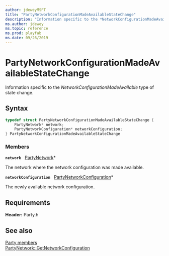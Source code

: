 ```yaml
---
author: jdeweyMSFT
title: "PartyNetworkConfigurationMadeAvailableStateChange"
description: "Information specific to the *NetworkConfigurationMadeAvailable* type of state change."
ms.author: jdewey
ms.topic: reference
ms.prod: playfab
ms.date: 09/26/2019
---
```


# PartyNetworkConfigurationMadeAvailableStateChange  

Information specific to the *NetworkConfigurationMadeAvailable* type of state change.  

## Syntax  
  
```cpp
typedef struct PartyNetworkConfigurationMadeAvailableStateChange {  
    PartyNetwork* network;  
    PartyNetworkConfiguration* networkConfiguration;  
} PartyNetworkConfigurationMadeAvailableStateChange  
```
  
### Members  
  
**`network`** &nbsp; [PartyNetwork](../classes/PartyNetwork/partynetwork.md)*  
  
The network where the network configuration was made available.
  
**`networkConfiguration`** &nbsp; [PartyNetworkConfiguration](partynetworkconfiguration.md)*  
  
The newly available network configuration.
  
  
## Requirements  
  
**Header:** Party.h
  
## See also  
[Party members](../party_members.md)  
[PartyNetwork::GetNetworkConfiguration](../classes/PartyNetwork/methods/partynetwork_getnetworkconfiguration.md)
  
  
